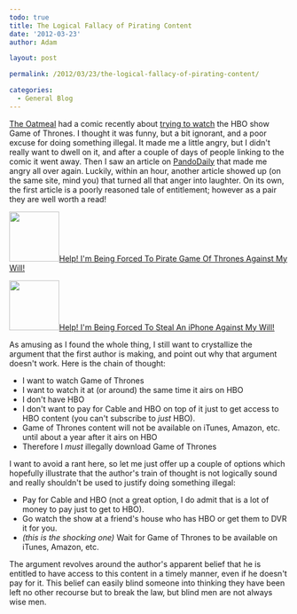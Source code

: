 ```yaml
---
todo: true
title: The Logical Fallacy of Pirating Content
date: '2012-03-23'
author: Adam

layout: post

permalink: /2012/03/23/the-logical-fallacy-of-pirating-content/

categories:
  - General Blog
---
```

[The Oatmeal](http://theoatmeal.com) had a comic recently about [trying to
watch](http://theoatmeal.com/comics/game_of_thrones) the HBO show Game of
Thrones. I thought it was funny, but a bit ignorant, and a poor excuse for doing
something illegal. It made me a little angry, but I didn't really want to dwell
on it, and after a couple of days of people linking to the comic it went away.
Then I saw an article on [PandoDaily](http://pandodaily.com) that made me angry
all over again. Luckily, within an hour, another article showed up (on the same
site, mind you) that turned all that anger into laughter. On its own, the first
article is a poorly reasoned tale of entitlement; however as a pair they are
well worth a read!

<a href="http://pandodaily.com/2012/03/20/a-winter-of-piracy-is-coming/"><img src="http://45.55.182.154/wp-content/uploads/2012/03/gameofthrones-150x150.jpg" id="blogsy-1332453995719.1426" class="wp-image-1105 alignleft" alt="" width="90" height="90" srcset="https://plattsoft.net/wp-content/uploads/2012/03/gameofthrones-150x150.jpg 150w, https://plattsoft.net/wp-content/uploads/2012/03/gameofthrones.jpg 570w" sizes="(max-width: 90px) 100vw, 90px" />Help! I'm Being Forced To Pirate Game Of Thrones Against My Will!</a>

<a href="http://pandodaily.com/2012/03/20/help-im-being-forced-to-steal-an-iphone-against-my-will/"><img src="http://45.55.182.154/wp-content/uploads/2012/03/applestore-150x150.jpg" id="blogsy-1332453995791.8135" class="wp-image-1104 alignleft" alt="" width="90" height="90" srcset="https://plattsoft.net/wp-content/uploads/2012/03/applestore-150x150.jpg 150w, https://plattsoft.net/wp-content/uploads/2012/03/applestore.jpg 599w" sizes="(max-width: 90px) 100vw, 90px" />Help! I'm Being Forced To Steal An iPhone Against My Will!</a>

As amusing as I found the whole thing, I still want to crystallize the argument
that the first author is making, and point out why that argument doesn't work.
Here is the chain of thought:

* I want to watch Game of Thrones
* I want to watch it at (or around) the same time it airs on HBO
* I don't have HBO
* I don't want to pay for Cable and HBO on top of it just to get access to HBO
  content (you can't subscribe to _just_ HBO).
* Game of Thrones content will not be available on iTunes, Amazon, etc. until
  about a year after it airs on HBO
* Therefore I _must_ illegally download Game of Thrones

I want to avoid a rant here, so let me just offer up a couple of options which
hopefully illustrate that the author's train of thought is not logically sound
and really shouldn't be used to justify doing something illegal:

* Pay for Cable and HBO (not a great option, I do admit that is a lot of money
  to pay just to get to HBO).
* Go watch the show at a friend's house who has HBO or get them to DVR it for
  you.
* _(this is the shocking one)_ Wait for Game of Thrones to be available on
  iTunes, Amazon, etc.

The argument revolves around the author's apparent belief that he is entitled to
have access to this content in a timely manner, even if he doesn't pay for it.
This belief can easily blind someone into thinking they have been left no other
recourse but to break the law, but blind men are not always wise men.
